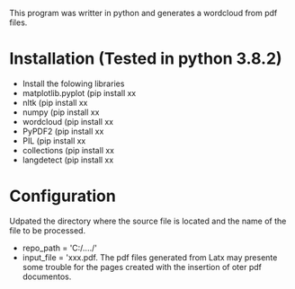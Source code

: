 This program was writter in python and generates a wordcloud from pdf files.
# Installation (Tested in python 3.8.2)
* Install the folowing libraries
* matplotlib.pyplot (pip install xx
* nltk (pip install xx
* numpy (pip install xx
* wordcloud (pip install xx
* PyPDF2 (pip install xx
* PIL (pip install xx
* collections (pip install xx 
* langdetect (pip install xx

# Configuration
Udpated the directory where the source file is located and the name of the file to be processed.
* repo_path = 'C:/..../'
* input_file = 'xxx.pdf.
The pdf files generated from Latx may presente some trouble for the pages created with the insertion of oter pdf documentos.

